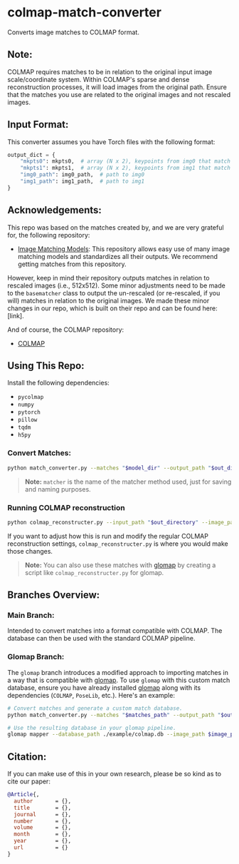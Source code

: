 # colmap-match-converter

Converts image matches to COLMAP format.

## Note:

COLMAP requires matches to be in relation to the original input image scale/coordinate system. Within COLMAP's sparse and dense reconstruction processes, it will load images from the original path. Ensure that the matches you use are related to the original images and not rescaled images.

## Input Format:

This converter assumes you have Torch files with the following format:

```python
output_dict = {
    "mkpts0": mkpts0,  # array (N x 2), keypoints from img0 that match mkpts1 
    "mkpts1": mkpts1,  # array (N x 2), keypoints from img1 that match mkpts0 
    "img0_path": img0_path,  # path to img0  
    "img1_path": img1_path,  # path to img1
}
```
        
## Acknowledgements:

This repo was based on the matches created by, and we are very grateful for, the following repository:

- [Image Matching Models](https://github.com/gmberton/image-matching-models): This repository allows easy use of many image matching models and standardizes all their outputs. We recommend getting matches from this repository.

However, keep in mind their repository outputs matches in relation to rescaled images (i.e., 512x512). Some minor adjustments need to be made to the `basematcher` class to output the un-rescaled (or re-rescaled, if you will) matches in relation to the original images. We made these minor changes in our repo, which is built on their repo and can be found here: [link].

And of course, the COLMAP repository:

- [COLMAP](https://github.com/colmap/colmap)

## Using This Repo:

Install the following dependencies:
- `pycolmap`
- `numpy`
- `pytorch`
- `pillow`
- `tqdm`
- `h5py`

### Convert Matches:

```bash
python match_converter.py --matches "$model_dir" --output_path "$out_directory" --img_dir "$img_dir" --matcher "$matcher"
```
> **Note:** `matcher` is the name of the matcher method used, just for saving and naming purposes.

### Running COLMAP reconstruction
```bash
python colmap_reconstructer.py --input_path "$out_directory" --image_path "$img_dir"
```
If you want to adjust how this is run and modify the regular COLMAP reconstruction settings, `colmap_reconstructer.py` is where you would make those changes.

> **Note:** You can also use these matches with [glomap](https://github.com/colmap/glomap) by creating a script like `colmap_reconstructer.py` for glomap.

## Branches Overview:

### Main Branch: 
Intended to convert matches into a format compatible with COLMAP. The database can then be used with the standard COLMAP pipeline.

### Glomap Branch: 
The `glomap` branch introduces a modified approach to importing matches in a way that is compatible with [glomap](https://github.com/colmap/glomap). To use `glomap` with this custom match database, ensure you have already installed [glomap](https://github.com/colmap/glomap) along with its dependencies (`COLMAP`, `PoseLib`, etc.). Here's an example:

```bash
# Convert matches and generate a custom match database.
python match_converter.py --matches "$matches_path" --output_path "$out_directory" --img_dir "$img_dir" --matcher "aliked-lg"

# Use the resulting database in your glomap pipeline.
glomap mapper --database_path ./example/colmap.db --image_path $image_path --output_path ./example 
```

## Citation:

If you can make use of this in your own research, please be so kind as to cite our paper:

```bibtex
@Article{,
  author       = {},
  title        = {},
  journal      = {},
  number       = {},
  volume       = {},
  month        = {},
  year         = {},
  url          = {}
}
```

